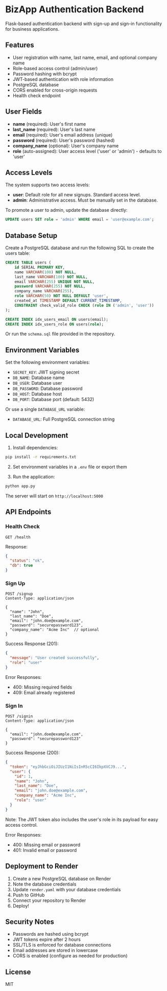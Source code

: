 # BizApp Authentication Backend

Flask-based authentication backend with sign-up and sign-in functionality for business applications.

## Features

- User registration with name, last name, email, and optional company name
- Role-based access control (admin/user)
- Password hashing with bcrypt
- JWT-based authentication with role information
- PostgreSQL database
- CORS enabled for cross-origin requests
- Health check endpoint

## User Fields

- **name** (required): User's first name
- **last_name** (required): User's last name
- **email** (required): User's email address (unique)
- **password** (required): User's password (hashed)
- **company_name** (optional): User's company name
- **role** (auto-assigned): User access level ('user' or 'admin') - defaults to 'user'

## Access Levels

The system supports two access levels:
- **user**: Default role for all new signups. Standard access level.
- **admin**: Administrative access. Must be manually set in the database.

To promote a user to admin, update the database directly:
```sql
UPDATE users SET role = 'admin' WHERE email = 'user@example.com';
```

## Database Setup

Create a PostgreSQL database and run the following SQL to create the users table:

```sql
CREATE TABLE users (
    id SERIAL PRIMARY KEY,
    name VARCHAR(100) NOT NULL,
    last_name VARCHAR(100) NOT NULL,
    email VARCHAR(255) UNIQUE NOT NULL,
    password VARCHAR(255) NOT NULL,
    company_name VARCHAR(255),
    role VARCHAR(50) NOT NULL DEFAULT 'user',
    created_at TIMESTAMP DEFAULT CURRENT_TIMESTAMP,
    CONSTRAINT check_valid_role CHECK (role IN ('admin', 'user'))
);

CREATE INDEX idx_users_email ON users(email);
CREATE INDEX idx_users_role ON users(role);
```

Or run the `schema.sql` file provided in the repository.

## Environment Variables

Set the following environment variables:

- `SECRET_KEY`: JWT signing secret
- `DB_NAME`: Database name
- `DB_USER`: Database user
- `DB_PASSWORD`: Database password
- `DB_HOST`: Database host
- `DB_PORT`: Database port (default: 5432)

Or use a single `DATABASE_URL` variable:
- `DATABASE_URL`: Full PostgreSQL connection string

## Local Development

1. Install dependencies:
```bash
pip install -r requirements.txt
```

2. Set environment variables in a `.env` file or export them

3. Run the application:
```bash
python app.py
```

The server will start on `http://localhost:5000`

## API Endpoints

### Health Check
```
GET /health
```

Response:
```json
{
  "status": "ok",
  "db": true
}
```

### Sign Up
```
POST /signup
Content-Type: application/json

{
  "name": "John",
  "last_name": "Doe",
  "email": "john.doe@example.com",
  "password": "securepassword123",
  "company_name": "Acme Inc"  // optional
}
```

Success Response (201):
```json
{
  "message": "User created successfully",
  "role": "user"
}
```

Error Responses:
- 400: Missing required fields
- 409: Email already registered

### Sign In
```
POST /signin
Content-Type: application/json

{
  "email": "john.doe@example.com",
  "password": "securepassword123"
}
```

Success Response (200):
```json
{
  "token": "eyJhbGciOiJIUzI1NiIsInR5cCI6IkpXVCJ9...",
  "user": {
    "id": 1,
    "name": "John",
    "last_name": "Doe",
    "email": "john.doe@example.com",
    "company_name": "Acme Inc",
    "role": "user"
  }
}
```

Note: The JWT token also includes the user's role in its payload for easy access control.

Error Responses:
- 400: Missing email or password
- 401: Invalid email or password

## Deployment to Render

1. Create a new PostgreSQL database on Render
2. Note the database credentials
3. Update `render.yaml` with your database credentials
4. Push to GitHub
5. Connect your repository to Render
6. Deploy!

## Security Notes

- Passwords are hashed using bcrypt
- JWT tokens expire after 2 hours
- SSL/TLS is enforced for database connections
- Email addresses are stored in lowercase
- CORS is enabled (configure as needed for production)

## License

MIT

